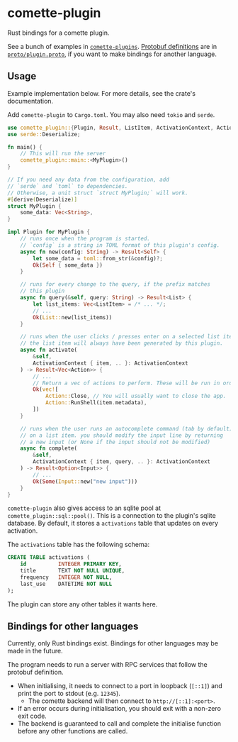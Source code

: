 # comette-plugin

Rust bindings for a comette plugin.

See a bunch of examples in [`comette-plugins`](https://github.com/blorbb/comette-plugins). [Protobuf definitions](https://protobuf.dev/) are in [`proto/plugin.proto`](./proto/plugin.proto), if you want to make bindings for another language.

## Usage

Example implementation below. For more details, see the crate's documentation.

Add `comette-plugin` to `Cargo.toml`. You may also need `tokio` and `serde`.

```rs
use comette_plugin::{Plugin, Result, ListItem, ActivationContext, Action, Input};
use serde::Deserialize;

fn main() {
    // This will run the server
    comette_plugin::main::<MyPlugin>()
}

// If you need any data from the configuration, add
// `serde` and `toml` to dependencies.
// Otherwise, a unit struct `struct MyPlugin;` will work.
#[derive(Deserialize)]
struct MyPlugin {
    some_data: Vec<String>,
}

impl Plugin for MyPlugin {
    // runs once when the program is started.
    // `config` is a string in TOML format of this plugin's config.
    async fn new(config: String) -> Result<Self> {
        let some_data = toml::from_str(&config)?;
        Ok(Self { some_data })
    }

    // runs for every change to the query, if the prefix matches
    // this plugin
    async fn query(&self, query: String) -> Result<List> {
        let list_items: Vec<ListItem> = /* ... */;
        // ...
        Ok(List::new(list_items))
    }

    // runs when the user clicks / presses enter on a selected list item.
    // the list item will always have been generated by this plugin.
    async fn activate(
        &self,
        ActivationContext { item, .. }: ActivationContext
    ) -> Result<Vec<Action>> {
        // ...
        // Return a vec of actions to perform. These will be run in order.
        Ok(vec![
            Action::Close, // You will usually want to close the app.
            Action::RunShell(item.metadata),
        ])
    }

    // runs when the user runs an autocomplete command (tab by default)
    // on a list item. you should modify the input line by returning
    // a new input (or None if the input should not be modified)
    async fn complete(
        &self,
        ActivationContext { item, query, .. }: ActivationContext
    ) -> Result<Option<Input>> {
        // ...
        Ok(Some(Input::new("new input")))
    }
}
```

`comette-plugin` also gives access to an sqlite pool at `comette_plugin::sql::pool()`. This is a connection to the plugin's sqlite database. By default, it stores a `activations` table that updates on every activation.

The `activations` table has the following schema:

```sql
CREATE TABLE activations (
    id          INTEGER PRIMARY KEY,
    title       TEXT NOT NULL UNIQUE,
    frequency   INTEGER NOT NULL,
    last_use    DATETIME NOT NULL
);
```

The plugin can store any other tables it wants here.

## Bindings for other languages

Currently, only Rust bindings exist. Bindings for other languages may be made in the future.

The program needs to run a server with RPC services that follow the protobuf definition.

-   When initialising, it needs to connect to a port in loopback (`[::1]`) and print the port to stdout (e.g. `12345`).
    -   The comette backend will then connect to `http://[::1]:<port>`.
-   If an error occurs during initialisation, you should exit with a non-zero exit code.
-   The backend is guaranteed to call and complete the initialise function before any other functions are called.
